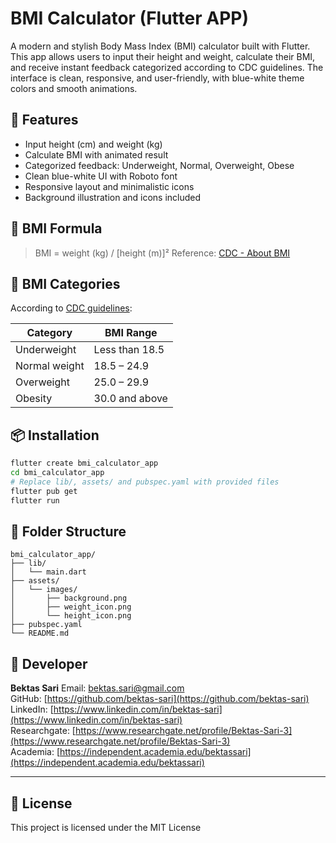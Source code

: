 # BMI Calculator (Flutter APP)

A modern and stylish Body Mass Index (BMI) calculator built with Flutter. 
This app allows users to input their height and weight, calculate their BMI, and receive instant feedback categorized according to CDC guidelines. 
The interface is clean, responsive, and user-friendly, with blue-white theme colors and smooth animations.

## 🚀 Features

* Input height (cm) and weight (kg)
* Calculate BMI with animated result
* Categorized feedback: Underweight, Normal, Overweight, Obese
* Clean blue-white UI with Roboto font
* Responsive layout and minimalistic icons
* Background illustration and icons included

## 📐 BMI Formula

> BMI = weight (kg) / \[height (m)]²
> Reference: [CDC - About BMI](https://www.cdc.gov/bmi/about/index.html)

## 🧮 BMI Categories

According to [CDC guidelines](https://www.cdc.gov/bmi/adult-calculator/bmi-categories.html):

| Category      | BMI Range      |
| ------------- | -------------- |
| Underweight   | Less than 18.5 |
| Normal weight | 18.5 – 24.9    |
| Overweight    | 25.0 – 29.9    |
| Obesity       | 30.0 and above |

## 📦 Installation

```bash
flutter create bmi_calculator_app
cd bmi_calculator_app
# Replace lib/, assets/ and pubspec.yaml with provided files
flutter pub get
flutter run
```

## 📁 Folder Structure

```
bmi_calculator_app/
├── lib/
│   └── main.dart
├── assets/
│   └── images/
│       ├── background.png
│       ├── weight_icon.png
│       └── height_icon.png
├── pubspec.yaml
└── README.md
```

## 👤 Developer

**Bektas Sari**
Email: [bektas.sari@gmail.com](mailto:bektas.sari@gmail.com) <br>
GitHub: [https://github.com/bektas-sari](https://github.com/bektas-sari)<br>
LinkedIn: [https://www.linkedin.com/in/bektas-sari](https://www.linkedin.com/in/bektas-sari)<br>
Researchgate: [https://www.researchgate.net/profile/Bektas-Sari-3](https://www.researchgate.net/profile/Bektas-Sari-3)<br>
Academia: [https://independent.academia.edu/bektassari](https://independent.academia.edu/bektassari)<br>

---

## 📝 License

This project is licensed under the MIT License 

